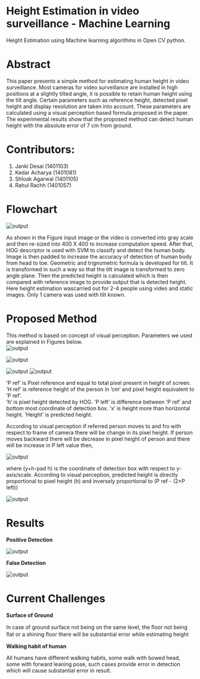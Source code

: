 

# Height Estimation in video surveillance - Machine Learning

Height Estimation using Machine learning algorithms in Open CV python. 

# Abstract <br/>

This paper presents a simple method for estimating human height in video surveillance. Most cameras for video surveillance are installed in high positions at a slightly tilted angle, it is possible to retain human height using the tilt angle. Certain parameters such as reference height, detected pixel height and display resolution are taken into account. These parameters are calculated using a visual perception based formula proposed in the paper. The experimental results show that the proposed method can detect human height with the absolute error of 7 cm from ground. 

# Contributors:<br/>
1. Janki Desai (1401103)<br/>
2. Kedar Acharya (1401081)<br/>
3. Shloak Agarwal (1401105)<br/>
4. Rahul Rachh (1401057)<br/>

# Flowchart <br/>

![output](https://github.com/janki1996/ML_HeightEstimation/blob/master/flowdiagram.jpg?raw=true)

As shown in the Figure input image or the video is converted into gray scale and then re-sized into 400 X 400 to increase computation speed. After that, HOG descriptor is used with SVM to classify and detect the human body. Image is then padded to increase the accuracy of detection of human body from head to toe. Geometric and trignometric formula is developed for tilt. It is transformed in such a way so that the tilt image is transformed to zero angle plane. Then the predicted height is calculated which is then compared with reference image to provide output that is detected height. Here height estimation wascarried out for 2-4 people using video and static images. Only 1 camera was used with tilt known. 


# Proposed Method
This method is based on concept of visual perception. Parameters we used are explained in Figures below.<br />
 ![output](https://github.com/janki1996/ML_HeightEstimation/blob/master/dig.PNG?raw=true)
 
![output](https://github.com/janki1996/ML_HeightEstimation/blob/master/Fig1.PNG?raw=true)

![output](https://github.com/janki1996/ML_HeightEstimation/blob/master/Fig2.PNG?raw=true)
![output](https://github.com/janki1996/ML_HeightEstimation/blob/master/Fig3.PNG?raw=true)

 ’P ref’ is Pixel reference and equal to total pixel present in height of screen. 
 ’H ref’ is reference height of the person in ’cm’ and pixel height equivalent to ’P ref’.  
 ’h’ is pixel height detected by HOG.
 ’P left’ is difference between ’P ref’ and bottom most coordinate of detection box. 
 ’x’ is height more than horizontal height. 
 ’Height’ is predicted height.
 
According to visual perception if referred person moves to and fro with respect to frame of camera there will be change in its pixel height. If person moves backward there will be decrease in pixel height of person and there will be increase in P left value then,

  ![output](https://github.com/janki1996/ML_HeightEstimation/blob/master/Formula1.JPG?raw=true)
 
 where (y+h-pad h) is the coordinate of detection box with respect to y-axis/scale. According to visual perception, predicted height is directly proportional to pixel height (h) and inversely proportional to (P ref - (2×P left))

 ![output](https://github.com/janki1996/ML_HeightEstimation/blob/master/Formula2.JPG?raw=true)



# Results

**Positive Detection**

![output](https://github.com/janki1996/ML_HeightEstimation/blob/master/positive%20(2).jpg?raw=true)

**False Detection**

![output](https://github.com/janki1996/ML_HeightEstimation/blob/master/false%20(2).jpg?raw=true)


 #   Current Challenges 

 **Surface of Ground**  <br />

 In case of ground surface not being on the same level, the ﬂoor not being ﬂat or a shining ﬂoor there will be substantial error while estimating height <br />

 **Walking habit of human**  <br />

  All humans have different walking habits, some walk with bowed head, some with forward leaning pose, such cases provide error in detection which will cause substantial error in result. <br />







